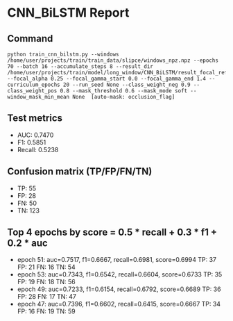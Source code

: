 # CNN_BiLSTM Report

## Command
```
python train_cnn_bilstm.py --windows /home/user/projects/train/train_data/slipce/windows_npz.npz --epochs 70 --batch 16 --accumulate_steps 8 --result_dir /home/user/projects/train/model/long_window/CNN_BiLSTM/result_focal_refine/cw07_fg03 --focal_alpha 0.25 --focal_gamma_start 0.0 --focal_gamma_end 1.4 --curriculum_epochs 20 --run_seed None --class_weight_neg 0.9 --class_weight_pos 0.8 --mask_threshold 0.6 --mask_mode soft --window_mask_min_mean None  [auto-mask: occlusion_flag]
```

## Test metrics
- AUC: 0.7470
- F1: 0.5851
- Recall: 0.5238
## Confusion matrix (TP/FP/FN/TN)
- TP: 55
- FP: 28
- FN: 50
- TN: 123

## Top 4 epochs by score = 0.5 * recall + 0.3 * f1 + 0.2 * auc
- epoch 51: auc=0.7517, f1=0.6667, recall=0.6981, score=0.6994  TP: 37 FP: 21 FN: 16 TN: 54
- epoch 53: auc=0.7343, f1=0.6542, recall=0.6604, score=0.6733  TP: 35 FP: 19 FN: 18 TN: 56
- epoch 49: auc=0.7233, f1=0.6154, recall=0.6792, score=0.6689  TP: 36 FP: 28 FN: 17 TN: 47
- epoch 47: auc=0.7396, f1=0.6602, recall=0.6415, score=0.6667  TP: 34 FP: 16 FN: 19 TN: 59
